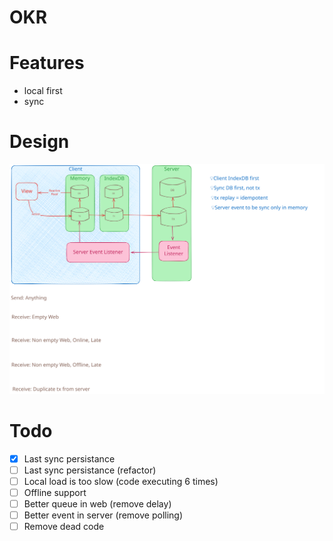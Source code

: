 # OKR

# Features

- local first
- sync

# Design

![image](./docs/okr-sync-localfirst.excalidraw.svg)

# Todo

- [x] Last sync persistance
- [ ] Last sync persistance (refactor)
- [ ] Local load is too slow (code executing 6 times)
- [ ] Offline support
- [ ] Better queue in web (remove delay)
- [ ] Better event in server (remove polling)
- [ ] Remove dead code
